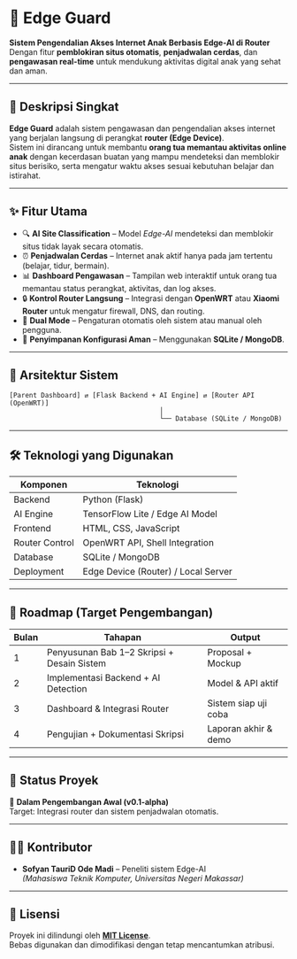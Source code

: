 # 🧠 Edge Guard
**Sistem Pengendalian Akses Internet Anak Berbasis Edge-AI di Router**  
Dengan fitur **pemblokiran situs otomatis**, **penjadwalan cerdas**, dan **pengawasan real-time** untuk mendukung aktivitas digital anak yang sehat dan aman.

---

## 🚀 Deskripsi Singkat
**Edge Guard** adalah sistem pengawasan dan pengendalian akses internet yang berjalan langsung di perangkat **router (Edge Device)**.  
Sistem ini dirancang untuk membantu **orang tua memantau aktivitas online anak** dengan kecerdasan buatan yang mampu mendeteksi dan memblokir situs berisiko, serta mengatur waktu akses sesuai kebutuhan belajar dan istirahat.

---

## ✨ Fitur Utama
- 🔍 **AI Site Classification** – Model *Edge-AI* mendeteksi dan memblokir situs tidak layak secara otomatis.  
- ⏰ **Penjadwalan Cerdas** – Internet anak aktif hanya pada jam tertentu (belajar, tidur, bermain).  
- 📊 **Dashboard Pengawasan** – Tampilan web interaktif untuk orang tua memantau status perangkat, aktivitas, dan log akses.  
- 🔒 **Kontrol Router Langsung** – Integrasi dengan **OpenWRT** atau **Xiaomi Router** untuk mengatur firewall, DNS, dan routing.  
- 📡 **Dual Mode** – Pengaturan otomatis oleh sistem atau manual oleh pengguna.  
- 💾 **Penyimpanan Konfigurasi Aman** – Menggunakan **SQLite / MongoDB**.  

---

## 🧩 Arsitektur Sistem
```
[Parent Dashboard] ⇄ [Flask Backend + AI Engine] ⇄ [Router API (OpenWRT)]
                                      │
                                      └── Database (SQLite / MongoDB)
```

---

## 🛠️ Teknologi yang Digunakan
| Komponen | Teknologi |
|-----------|------------|
| Backend | Python (Flask) |
| AI Engine | TensorFlow Lite / Edge AI Model |
| Frontend | HTML, CSS, JavaScript |
| Router Control | OpenWRT API, Shell Integration |
| Database | SQLite / MongoDB |
| Deployment | Edge Device (Router) / Local Server |

---

## 📆 Roadmap (Target Pengembangan)
| Bulan | Tahapan | Output |
|--------|----------|---------|
| 1 | Penyusunan Bab 1–2 Skripsi + Desain Sistem | Proposal + Mockup |
| 2 | Implementasi Backend + AI Detection | Model & API aktif |
| 3 | Dashboard & Integrasi Router | Sistem siap uji coba |
| 4 | Pengujian + Dokumentasi Skripsi | Laporan akhir & demo |

---

## 🧪 Status Proyek
🚧 **Dalam Pengembangan Awal (v0.1-alpha)**  
Target: Integrasi router dan sistem penjadwalan otomatis.

---

## 🧑‍💻 Kontributor
- **Sofyan TauriD Ode Madi** – Peneliti sistem Edge-AI  
*(Mahasiswa Teknik Komputer, Universitas Negeri Makassar)*

---

## 📄 Lisensi
Proyek ini dilindungi oleh **[MIT License](LICENSE)**.  
Bebas digunakan dan dimodifikasi dengan tetap mencantumkan atribusi.